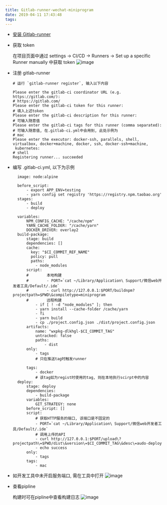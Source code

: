 ```yaml
---
title: Gitlab-runner-wechat-miniprogram
date: 2019-04-11 17:43:48
tags:
---
```

- [安装 Gitlab-runner ](https://docs.gitlab.com/runner/install/osx.html)

- 获取 token

  在项目页面中通过 settings -> CI/CD -> Runners -> Set up a specific Runner manually 中获取 token
  ![image](/uploads/2c659316686e8d652c566d3aae36be85/image.png)

- 注册 gitlab-runner
  ```
  # 运行 `gitlab-runner register`, 输入以下内容

  Please enter the gitlab-ci coordinator URL (e.g. https://gitlab.com/):
  # https://gitlab.com/
  Please enter the gitlab-ci token for this runner:
  # 填入上述token
  Please enter the gitlab-ci description for this runner:
  # 可输入随意值
  Please enter the gitlab-ci tags for this runner (comma separated):
  # 可输入随意值, 在.gitlab-ci.yml中会用到, 此处示例为
  # mac
  Please enter the executor: docker-ssh, parallels, shell, virtualbox, docker+machine, docker, ssh, docker-ssh+machine,
   kubernetes:
  # shell
  Registering runner... succeeded
   ```
- 编写 .gitlab-ci.yml, 以下为示例
  ```
	image: node:alpine

	before_script:
	    - export APP_ENV=testing
	    - yarn config set registry 'https://registry.npm.taobao.org'
	stages:
	    - build
	    - deploy

	variables:
	    NPM_CONFIG_CACHE: "/cache/npm"
	    YARN_CACHE_FOLDER: "/cache/yarn"
	    DOCKER_DRIVER: overlay2
	build-package:
	    stage: build
	    dependencies: []
	    cache:
	      key: "$CI_COMMIT_REF_NAME"
	      policy: pull
	      paths:
	        - node_modules
	    script:
        #        本地构建
        #        - PORT=`cat ~/Library/Application\ Support/微信web开发者工具/Default/.ide`
        #        - curl http://127.0.0.1:$PORT/buildnpm?projectpath=$PWD\&compiletype=miniprogram
        #        远程构建
	        - if [ ! -d "node_modules" ]; then
	        - yarn install --cache-folder /cache/yarn
	        - fi
	        - yarn build
	        - cp ./project.config.json ./dist/project.config.json
	    artifacts:
	        name: "wxpkg-dlkhgl-$CI_COMMIT_TAG"
	        untracked: false
	        paths:
	            - dist
	    only:
	        - tags
            # 只在推送tag时触发runner

	    tags:
	        - docker
            # 该tag如为regist时使用的tag, 则在本地执行scirpt中的内容
	deploy:
	    stage: deploy
	    dependencies:
	        - build-package
	    variables:
	        GIT_STRATEGY: none
	    before_script: []
	    script:
	        # 获取HTTP服务的端口, 该端口是不固定的
	        - PORT=`cat ~/Library/Application\ Support/微信web开发者工具/Default/.ide`
	        # 调用上传的API
	        - curl http://127.0.0.1:$PORT/upload\?projectpath\=$PWD/dist\&version\=$CI_COMMIT_TAG\&desc\=audo-deploy
	        - echo success
	    only:
	        - tags
	    tags:
	        - mac
  ```

- 如开发工具中未开启服务端口, 需在工具中打开
![image](/uploads/6073caecada64c62b4dbe59dc0f4d380/image.png)

- 查看pipline

  构建时可在pipline中查看构建日志
![image](/uploads/d42f4045dafd09eb2013fd22a244f59b/image.png)
